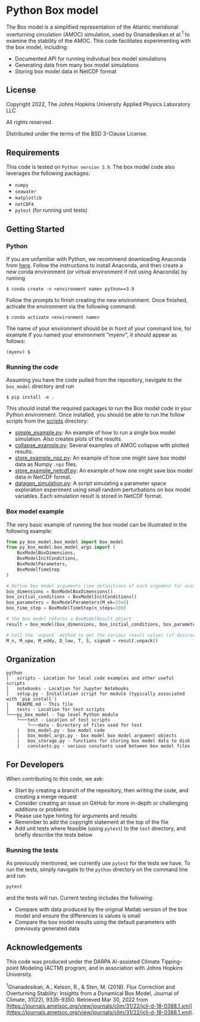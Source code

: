 # Python Box model 

The Box model is a simplified representation of the Atlantic meridional 
overturning circulation (AMOC) simulation, used by Gnanadesikan et al.<sup>1</sup> 
to examine the stability of the AMOC. This code facilitates experimenting with 
the box model, including:

 * Documented API for running individual box model simulations
 * Generating data from many box model simulations
 * Storing box model data in NetCDF format

## License
Copyright 2022, The Johns Hopkins University Applied Physics Laboratory LLC

All rights reserved.

Distributed under the terms of the BSD 3-Clause License.

## Requirements

This code is tested on `Python version 3.9`. The box model code also leverages the following packages:
 - `numpy`
 - `seawater`
 - `matplotlib`
 - `netCDF4`
 - `pytest` (for running unit tests)

## Getting Started

### Python
If you are unfamiliar with Python, we recommend downloading Anaconda from 
[here](https://www.anaconda.com/products/individual). Follow the instructions to install Anaconda, and then create a 
new conda environment (or virtual environment if not using Anaconda) by running

```commandline
$ conda create -n <environment name> python==3.9
```

Follow the prompts to finish creating the new environment. 
Once finished, activate the environment via the following command:

```commandline
$ conda activate <environment name>
```

The name of your environment should be in front of your command line, for example
if you named your environment "myenv", it should appear as follows:

```commandline
(myenv) $ 
```

### Running the code

Assuming you have the code pulled from the repository, navigate to the `box_model` directory and run

```commandline
$ pip install -e .
```

This should install the required packages to run the Box model code in your Python environment. 
Once installed, you should be able to run the follow scripts from the [scripts](box_model/scripts) directory:

  * [simple_example.py](box_model/scripts/simple_example.py): An example of how to run a single 
      box model simulation. Also creates plots of the results.
  * [collapse_example.py](box_model/scripts/collapse_example.py): Several examples of AMOC collapse 
      with plotted results.
  * [store_example_npz.py](box_model/scripts/store_example_npz.py): An example of how one might save box model data 
      as Numpy `.npz` files. 
  * [store_example_netcdf.py](box_model/scripts/store_example_netcdf.py): An example of how one might save box model 
      data in NetCDF format. 
  * [datagen_simulation.py](box_model/scripts/datagen_simulation.py): A script simulating a 
      parameter space exploration experiment using small random perturbations on box 
      model variables. Each simulation result is stored in NetCDF format.

### Box model example

The very basic example of running the box model can be illustrated in the following example:

```python
from py_box_model.box_model import box_model
from py_box_model.box_model_args import (
    BoxModelBoxDimensions,
    BoxModelInitConditions,
    BoxModelParameters,
    BoxModelTimeStep
)

# Define box model arguments (see definitions of each argument for available parameters and default settings):
box_dimensions = BoxModelBoxDimensions()
box_initial_conditions = BoxModelInitConditions()
box_parameters = BoxModelParameters(M_ek=35e6) 
box_time_step = BoxModelTimeStep(n_steps=100)

# the box model returns a BoxModelResult object
result = box_model(box_dimensions, box_initial_conditions, box_parameters, box_time_step)

# Call the `unpack` method to get the various result values (if desired):
M_n, M_upw, M_eddy, D_low, T, S, sigma0 = result.unpack()
```


## Organization

```
python
│   scripts - Location for local code examples and other useful scripts
│   notebooks - Location for Jupyter Notebooks
|   setup.py - Installation script for module (typically associated with `pip install`)
|   README.md - This file
│   tests - Location for test scripts
└───py_box_model - Top level Python module
    └───test - Location of test scripts
        └───data - Directory of files used for test
    |   box_model.py - box model code
    |   box_model_args.py - box model box model argument objects
    |   box_storage.py - functions for storing box model data to disk
    |   constants.py - various constants used between box model files
```

## For Developers

When contributing to this code, we ask:
  - Start by creating a branch of the repository, then writing the code, and creating a merge request
  - Consider creating an issue on GitHub for more in-depth or challenging additions or problems
  - Please use type hinting for arguments and results
  - Remember to add the copyright statement at the top of the file
  - Add unit tests where feasible (using `pytest`) to the `test` directory, and briefly describe the tests below

### Running the tests

As previously mentioned, we currently use `pytest` for the tests we have. To run the tests, simply
navigate to the `python` directory on the command line and run:

```commandline
pytest
```

and the tests will run. Current testing includes the following:

  - Compare with data produced by the original Matlab version of the box model and ensure the differences is 
    values is small
  - Compare the box model results using the default parameters with previously generated data

## Acknowledgements

This code was produced under the DARPA AI-assisted Climate Tipping-point Modeling (ACTM) 
program, and in association with Johns Hopkins University. 

<sup>1</sup>Gnanadesikan, A., Kelson, R., & Sten, M. (2018). Flux Correction and Overturning Stability: 
Insights from a Dynamical Box Model, Journal of Climate, 31(22), 9335-9350. 
Retrieved Mar 30, 2022 from [https://journals.ametsoc.org/view/journals/clim/31/22/jcli-d-18-0388.1.xml](https://journals.ametsoc.org/view/journals/clim/31/22/jcli-d-18-0388.1.xml).